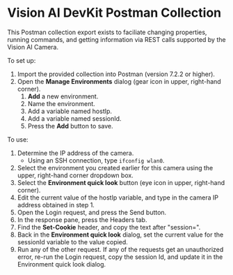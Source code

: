 # Vision AI DevKit Postman Collection

This Postman collection export exists to faciliate changing properties, running commands, and getting information via REST calls supported by the Vision AI Camera.

To set up:

1. Import the provided collection into Postman (version 7.2.2 or higher).
1. Open the **Manage Environments** dialog (gear icon in upper, right-hand corner).
    1. **Add** a new environment.
    1. Name the environment.
    1. Add a variable named hostIp.
    1. Add a variable named sessionId.
    1. Press the **Add** button to save.

To use:

1. Determine the IP address of the camera.
    - Using an SSH connection, type `ifconfig wlan0`.
1. Select the environment you created earlier for this camera using the upper, right-hand corner dropdown box.
1. Select the **Environment quick look** button (eye icon in upper, right-hand corner).
1. Edit the current value of the hostIp variable, and type in the camera IP address obtained in step 1.
1. Open the Login request, and press the Send button.
1. In the response pane, press the Headers tab.
1. Find the **Set-Cookie** header, and copy the text after "session=".
1. Back in the **Environment quick look** dialog, set the current value for the sessionId variable to the value copied.
1. Run any of the other request. If any of the requests get an unauthorized error, re-run the Login request, copy the session Id, and update it in the Environment quick look dialog.
